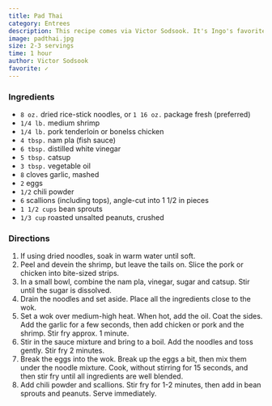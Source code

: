 ```yaml
---
title: Pad Thai
category: Entrees
description: This recipe comes via Victor Sodsook. It's Ingo's favorite ways to make this dish.
image: padthai.jpg
size: 2-3 servings
time: 1 hour
author: Victor Sodsook
favorite: ✓
---
```


### Ingredients

* `8 oz.` dried rice-stick noodles, or `1 16 oz.` package fresh (preferred)
* `1/4 lb.` medium shrimp
* `1/4 lb.` pork tenderloin or bonelss chicken
* `4 tbsp.` nam pla (fish sauce)
* `6 tbsp.` distilled white vinegar
* `5 tbsp.` catsup
* `3 tbsp.` vegetable oil
* `8` cloves garlic, mashed
* `2` eggs
* `1/2` chili powder
* `6` scallions (including tops), angle-cut into 1 1/2 in pieces
* `1 1/2 cups` bean sprouts
* `1/3 cup` roasted unsalted peanuts, crushed

### Directions

1. If using dried noodles, soak in warm water until soft.
2. Peel and devein the shrimp, but leave the tails on. Slice the pork or chicken into bite-sized strips.
3. In a small bowl, combine the nam pla, vinegar, sugar and catsup. Stir until the sugar is dissolved.
4. Drain the noodles and set aside. Place all the ingredients close to the wok.
5. Set a wok over medium-high heat. When hot, add the oil. Coat the sides. Add the garlic for a few seconds, then add chicken or pork and the shrimp. Stir fry approx. 1 minute.
6. Stir in the sauce mixture and bring to a boil. Add the noodles and toss gently. Stir fry 2 minutes.
7. Break the eggs into the wok. Break up the eggs a bit, then mix them under the noodle mixture. Cook, without stirring for 15 seconds, and then stir fry until all ingredients are well blended.
8. Add chili powder and scallions. Stir fry for 1-2 minutes, then add in bean sprouts and peanuts. Serve immediately.
